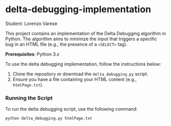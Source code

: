 # delta-debugging-implementation

Student: Lorenzo Varese

This project contains an implementation of the Delta Debugging algorithm in Python. The algorithm aims to minimize the input that triggers a specific bug in an HTML file (e.g., the presence of a `<SELECT>` tag).

**Prerequisites**: Python 3.x

To use the delta debugging implementation, follow the instructions below:

1. Clone the repository or download the `delta_debugging.py` script.
2. Ensure you have a file containing your HTML content (e.g., `htmlPage.txt`).

### Running the Script

To run the delta debugging script, use the following command:

```bash
python delta_debugging.py htmlPage.txt
